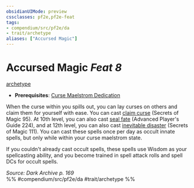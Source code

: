 ```yaml
---
obsidianUIMode: preview
cssclasses: pf2e,pf2e-feat
tags:
- compendium/src/pf2e/da
- trait/archetype
aliases: ["Accursed Magic"]
---
```

# Accursed Magic  *Feat 8*  
[archetype](rules/traits/archetype.md "Archetype Feat Trait")  

- **Prerequisites**: [Curse Maelstrom Dedication](compendium/feats/curse-maelstrom-dedication-da.md)

When the curse within you spills out, you can lay curses on others and claim them for yourself with ease. You can cast [claim curse](compendium/spells/claim-curse-som.md) (Secrets of Magic 95). At 10th level, you can also cast [seal fate](compendium/spells/seal-fate-apg.md) (Advanced Player's Guide 224), and at 12th level, you can also cast [inevitable disaster](compendium/spells/inevitable-disaster-som.md) (Secrets of Magic 111). You can cast these spells once per day as occult innate spells, but only while within your curse maelstrom state.

If you couldn't already cast occult spells, these spells use Wisdom as your spellcasting ability, and you become trained in spell attack rolls and spell DCs for occult spells.

*Source: Dark Archive p. 169*  
%% #compendium/src/pf2e/da #trait/archetype %%